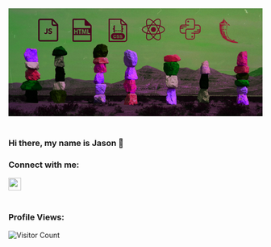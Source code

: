 <link href="style.css" rel="stylesheet"></link>

<div class='banner'>
<img src="https://github.com/dunnjm814/dunnjm814/blob/main/jason_github_banner.jpg?raw=true" alt="banner">
</div><br>

### Hi there, my name is Jason 👋 <br>

### Connect with me:
<div class='linkedin'>
<a href='https://www.linkedin.com/in/jason-dunn-software-engineer/'>
  <img src='https://cdn.jsdelivr.net/npm/simple-icons@v3/icons/linkedin.svg' width='25' height='25'>
</a>
</div><br>

### Profile Views:<br>
![Visitor Count](https://profile-counter.glitch.me/dunnjm814/count.svg)

<!--
**dunnjm814/dunnjm814** is a ✨ _special_ ✨ repository because its `README.md` (this file) appears on your GitHub profile.
- 🔭 I’m currently working on ...
- 🌱 I’m currently learning ...
- 👯 I’m looking to collaborate on ...
- 🤔 I’m looking for help with ...
- 💬 Ask me about ...
- 📫 How to reach me: ...
- 😄 Pronouns: ...
- ⚡ Fun fact: ...
-->
